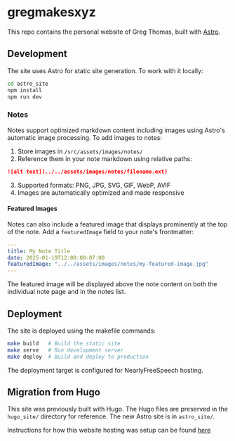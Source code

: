 # gregmakesxyz

This repo contains the personal website of Greg Thomas, built with [Astro](https://astro.build/).

## Development

The site uses Astro for static site generation. To work with it locally:

```bash
cd astro_site
npm install
npm run dev
```

### Notes

Notes support optimized markdown content including images using Astro's automatic image processing. To add images to notes:

1. Store images in `/src/assets/images/notes/`
2. Reference them in your note markdown using relative paths:

```markdown
![alt text](../../assets/images/notes/filename.ext)
```

3. Supported formats: PNG, JPG, SVG, GIF, WebP, AVIF
4. Images are automatically optimized and made responsive

#### Featured Images

Notes can also include a featured image that displays prominently at the top of the note. Add a `featuredImage` field to your note's frontmatter:

```yaml
---
title: My Note Title
date: 2025-01-19T12:00:00-07:00
featuredImage: "../../assets/images/notes/my-featured-image.jpg"
---
```

The featured image will be displayed above the note content on both the individual note page and in the notes list.

## Deployment

The site is deployed using the makefile commands:

```bash
make build   # Build the static site
make serve   # Run development server
make deploy  # Build and deploy to production
```

The deployment target is configured for NearlyFreeSpeech hosting.

## Migration from Hugo

This site was previously built with Hugo. The Hugo files are preserved in the `hugo_site/` directory for reference. The new Astro site is in `astro_site/`.

Instructions for how this website hosting was setup can be found [here](nfsn_config)